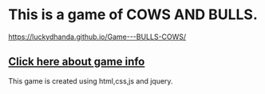 # This is a game of COWS AND BULLS.

https://luckydhanda.github.io/Game---BULLS-COWS/

## [Click here about game info](https://en.wikipedia.org/wiki/Bulls_and_Cows)

This game is created using html,css,js and jquery.
